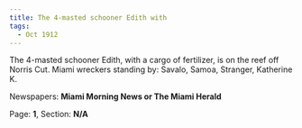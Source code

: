 ```yaml
---  
title: The 4-masted schooner Edith with  
tags:  
  - Oct 1912  
---  
```

  
The 4-masted schooner Edith, with a cargo of fertilizer, is on the reef off Norris Cut. Miami wreckers standing by: Savalo, Samoa, Stranger, Katherine K.  
  
Newspapers: **Miami Morning News or The Miami Herald**  
  
Page: **1**, Section: **N/A** 
